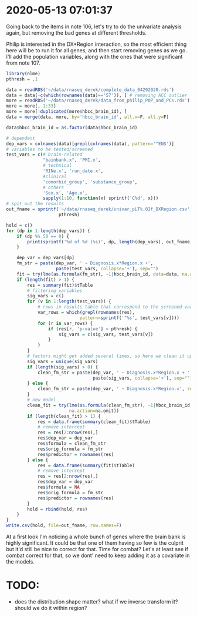 # 2020-05-13 07:01:37

Going back to the items in note 106, let's try to do the univariate analysis
again, but removing the bad genes at different thresholds.

Philip is interested in the DX*Region interaction, so the most efficient thing
here will be to run it for all genes, and then start removing genes as we go.
I'll add the population variables, along with the ones that were significant
from note 107.

```r
library(nlme)
pthresh = .1

data = readRDS('~/data/rnaseq_derek/complete_data_04292020.rds')
data = data[-c(which(rownames(data)=='57')), ] # removing ACC outlier
more = readRDS('~/data/rnaseq_derek/data_from_philip_POP_and_PCs.rds')
more = more[, 1:33]
more = more[!duplicated(more$hbcc_brain_id), ]
data = merge(data, more, by='hbcc_brain_id', all.x=F, all.y=F)

data$hbcc_brain_id = as.factor(data$hbcc_brain_id)

# dependent
dep_vars = colnames(data)[grepl(colnames(data), pattern='^ENS')]
# variables to be tested/screened
test_vars = c(# brain-related
              "bainbank.x", 'PMI.x',
              # technical
              'RINe.x', 'run_date.x',
              #clinical
              'comorbid_group', 'substance_group',
              # others
              'Sex.x', 'Age.x',
              sapply(1:10, function(x) sprintf('C%d', x)))
# spit out the results
out_fname = sprintf('~/data/rnaseq_derek/univar_pLT%.02f_DXRegion.csv',
                    pthresh)

hold = c()
for (dp in 1:length(dep_vars)) {
    if (dp %% 50 == 0) {
        print(sprintf('%d of %d (%s)', dp, length(dep_vars), out_fname))
    }

    dep_var = dep_vars[dp]
    fm_str = paste(dep_var, ' ~ Diagnosis.x*Region.x +',
                   paste(test_vars, collapse='+'), sep="")
    fit = try(lme(as.formula(fm_str), ~1|hbcc_brain_id, data=data, na.action=na.omit))
    if (length(fit) > 1) {
        res = summary(fit)$tTable
        # filtering variables
        sig_vars = c()
        for (v in 1:length(test_vars)) {
            # rows in results table that correspond to the screened variable
            var_rows = which(grepl(rownames(res),
                            pattern=sprintf('^%s', test_vars[v])))
            for (r in var_rows) {
                if (res[r, 'p-value'] < pthresh) {
                    sig_vars = c(sig_vars, test_vars[v])
                }
            }
        }
        # factors might get added several times, so here we clean it up
        sig_vars = unique(sig_vars)
        if (length(sig_vars) > 0) {
            clean_fm_str = paste(dep_var, ' ~ Diagnosis.x*Region.x + ',
                                 paste(sig_vars, collapse='+'), sep="")
        } else {
            clean_fm_str = paste(dep_var, ' ~ Diagnosis.x*Region.x', sep="")
        }
        # new model
        clean_fit = try(lme(as.formula(clean_fm_str), ~1|hbcc_brain_id, data=data,
                        na.action=na.omit))
        if (length(clean_fit) > 1) {
            res = data.frame(summary(clean_fit)$tTable)
            # remove intercept
            res = res[2:nrow(res),]
            res$dep_var = dep_var
            res$formula = clean_fm_str
            res$orig_formula = fm_str
            res$predictor = rownames(res)
        } else {
            res = data.frame(summary(fit)$tTable)
            # remove intercept
            res = res[2:nrow(res),]
            res$dep_var = dep_var
            res$formula = NA
            res$orig_formula = fm_str
            res$predictor = rownames(res)
        }
        hold = rbind(hold, res)
    }
}
write.csv(hold, file=out_fname, row.names=F)
```

At a first look I'm noticing a whole bunch of genes where the brain bank is
highly significant. It could be that one of them having so few is the culprit
but it'd still be nice to correct for that. Time for combat? Let's at least see
if combat correct for that, so we dont' need to keep adding it as a covariate in
the models.



# TODO:
 * does the distribution shape matter? what if we inverse transform it? should
   we do it within region?